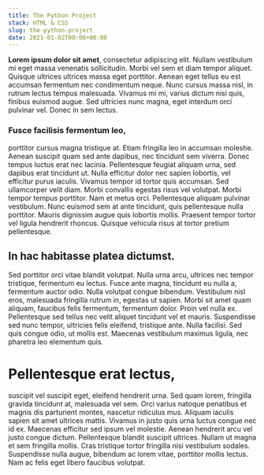```yaml
---
title: The Python Project
stack: HTML & CSS
slug: the-python-project
date: 2021-01-02T00:00+00:00
---
```


**Lorem ipsum dolor sit amet**, consectetur adipiscing elit. Nullam vestibulum mi eget massa venenatis sollicitudin. Morbi vel sem et diam tempor aliquet. Quisque ultrices ultrices massa eget porttitor. Aenean eget tellus eu est accumsan fermentum nec condimentum neque. Nunc cursus massa nisl, in rutrum lectus tempus malesuada. Vivamus mi mi, varius dictum nisi quis, finibus euismod augue. Sed ultricies nunc magna, eget interdum orci pulvinar vel. Donec in sem lectus.

### Fusce facilisis fermentum leo,

porttitor cursus magna tristique at. Etiam fringilla leo in accumsan molestie. Aenean suscipit quam sed ante dapibus, nec tincidunt sem viverra. Donec tempus luctus erat nec lacinia. Pellentesque feugiat aliquam urna, sed dapibus erat tincidunt ut. Nulla efficitur dolor nec sapien lobortis, vel efficitur purus iaculis. Vivamus tempor id tortor quis accumsan. Sed ullamcorper velit diam. Morbi convallis egestas risus vel volutpat. Morbi tempor tempus porttitor. Nam et metus orci. Pellentesque aliquam pulvinar vestibulum. Nunc euismod sem at ante tincidunt, quis pellentesque nulla porttitor. Mauris dignissim augue quis lobortis mollis. Praesent tempor tortor vel ligula hendrerit rhoncus. Quisque vehicula risus at tortor pretium pellentesque.

## In hac habitasse platea dictumst.

Sed porttitor orci vitae blandit volutpat. Nulla urna arcu, ultrices nec tempor tristique, fermentum eu lectus. Fusce ante magna, tincidunt eu nulla a, fermentum auctor odio. Nulla volutpat congue bibendum. Vestibulum nisl eros, malesuada fringilla rutrum in, egestas ut sapien. Morbi sit amet quam aliquam, faucibus felis fermentum, fermentum dolor. Proin vel nulla ex. Pellentesque sed tellus nec velit aliquet tincidunt vel et mauris. Suspendisse sed nunc tempor, ultricies felis eleifend, tristique ante. Nulla facilisi. Sed quis congue odio, ut mollis est. Maecenas vestibulum maximus ligula, nec pharetra leo elementum quis.

# Pellentesque erat lectus,

suscipit vel suscipit eget, eleifend hendrerit urna. Sed quam lorem, fringilla gravida tincidunt at, malesuada vel sem. Orci varius natoque penatibus et magnis dis parturient montes, nascetur ridiculus mus. Aliquam iaculis sapien sit amet ultrices mattis. Vivamus in justo quis urna luctus congue nec id ex. Maecenas efficitur sed ipsum vel molestie. Aenean hendrerit arcu vel justo congue dictum. Pellentesque blandit suscipit ultrices. Nullam ut magna et sem fringilla mollis. Cras tristique tortor fringilla nisi vestibulum sodales. Suspendisse nulla augue, bibendum ac lorem vitae, porttitor mollis lectus. Nam ac felis eget libero faucibus volutpat.
